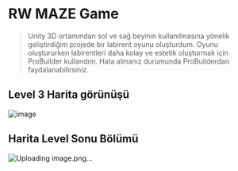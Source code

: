 # RW MAZE Game
> Unity 3D ortamından sol ve sağ beyinin kullanılmasına yönelik geliştirdiğim projede bir labirent oyunu oluşturdum. Oyunu oluştururken labirentleri daha kolay ve estetik oluşturmak için ProBuilder kullandım. Hata almanız durumunda ProBuilderdan faydalanabilirsiniz.


## Level 3 Harita görünüşü

![image](https://user-images.githubusercontent.com/32402864/112737273-46ad4d00-8f6a-11eb-81b5-9dcc9a7ff25a.png)


## Harita Level Sonu Bölümü

![Uploading image.png…]()
